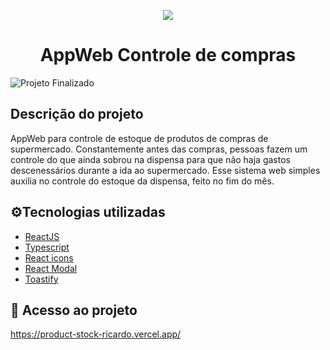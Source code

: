 <p align="center">
<img src="https://user-images.githubusercontent.com/83993439/164505373-e9acf8b3-7547-42c0-a464-cffa619fe26c.png"/>
</p>
<h1 align="center"> AppWeb Controle de compras </h1>

![Projeto Finalizado](https://img.shields.io/badge/Status-Finalizado%20--%20Poss%C3%ADvel%20Upgrade-brightgreen)


<h2>Descrição do projeto</h2>

AppWeb para controle de estoque de produtos de compras de supermercado. Constantemente antes das compras, pessoas fazem um controle do que ainda sobrou na dispensa para que não haja gastos descenessários durante a ida ao supermercado. Esse sistema web simples auxilia no controle do estoque da dispensa, feito no fim do mês. 

<h2>⚙️Tecnologias utilizadas</h2>

* [ReactJS](https://reactjs.org/)
* [Typescript](https://www.typescriptlang.org/)
* [React icons](https://michalsnik.github.io/aos/)
* [React Modal](https://www.npmjs.com/package/react-modal)
* [Toastify](https://fkhadra.github.io/react-toastify/introduction/)


## 📁 Acesso ao projeto
 https://product-stock-ricardo.vercel.app/


